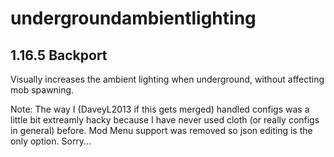 # undergroundambientlighting

## 1.16.5 Backport

Visually increases the ambient lighting when underground, without affecting mob spawning.

Note: The way I (DaveyL2013 if this gets merged) handled configs was a little bit extreamly hacky because I have never used cloth (or really configs in general) before. Mod Menu support was removed so json editing is the only option. Sorry...
